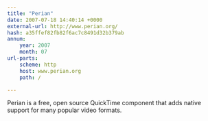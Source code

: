 ```yaml
---
title: "Perian"
date: 2007-07-18 14:40:14 +0000
external-url: http://www.perian.org/
hash: a35ffef82fb82f6ac7c8491d32b379ab
annum:
    year: 2007
    month: 07
url-parts:
    scheme: http
    host: www.perian.org
    path: /

---
```


Perian is a free, open source QuickTime component that adds native support for many popular video formats.
